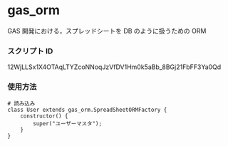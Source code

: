 # gas_orm

GAS 開発における，スプレッドシートを DB のように扱うための ORM

### スクリプト ID

12WjLLSx1X4OTAqLTYZcoNNoqJzVfDV1Hm0k5aBb_8BGj21FbFF3Ya0Qd

### 使用方法

```
# 読み込み
class User extends gas_orm.SpreadSheetORMFactory {
    constructor() {
        super("ユーザーマスタ");
    }
}
```
